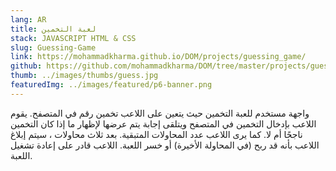 ```yaml
---
lang: AR
title: لعبة التخمين
stack: JAVASCRIPT HTML & CSS
slug: Guessing-Game
link: https://mohammadkharma.github.io/DOM/projects/guessing_game/
github: https://github.com/mohammadkharma/DOM/tree/master/projects/guessing_game
thumb: ../images/thumbs/guess.jpg
featuredImg: ../images/featured/p6-banner.png
---
```


واجهة مستخدم للعبة التخمين حيث يتعين على اللاعب تخمين رقم في المتصفح. يقوم اللاعب بإدخال التخمين في المتصفح ويتلقى إجابة يتم عرضها لإظهار ما إذا كان التخمين ناجحًا أم لا. كما يرى اللاعب عدد المحاولات المتبقية. بعد ثلاث محاولات ، سيتم إبلاغ اللاعب بأنه قد ربح (في المحاولة الأخيرة) أو خسر اللعبة. اللاعب قادر على إعادة تشغيل اللعبة.
